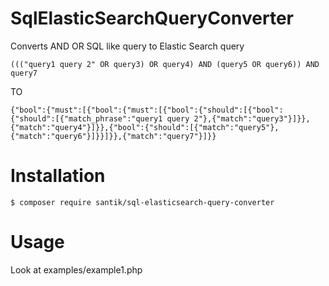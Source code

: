 # SqlElasticSearchQueryConverter
Converts AND OR SQL like query to Elastic Search query



`
((("query1 query 2" OR query3) OR query4) AND (query5 OR query6)) AND query7
`

TO

`
{"bool":{"must":[{"bool":{"must":[{"bool":{"should":[{"bool":{"should":[{"match_phrase":"query1 query 2"},{"match":"query3"}]}},{"match":"query4"}]}},{"bool":{"should":[{"match":"query5"},{"match":"query6"}]}}]}},{"match":"query7"}]}}
`


# Installation

```console
$ composer require santik/sql-elasticsearch-query-converter
```
# Usage

Look at examples/example1.php
